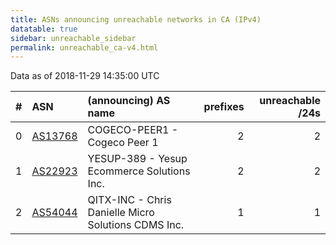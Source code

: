 ```yaml
---
title: ASNs announcing unreachable networks in CA (IPv4)
datatable: true
sidebar: unreachable_sidebar
permalink: unreachable_ca-v4.html
---
```


Data as of 2018-11-29 14:35:00 UTC


<div class="datatable-begin"></div>

|   # | ASN                                    | (announcing) AS name                                |   prefixes |   unreachable /24s |
|----:|:---------------------------------------|:----------------------------------------------------|-----------:|-------------------:|
|   0 | [AS13768](unreachable_AS13768-v4.html) | COGECO-PEER1 - Cogeco Peer 1                        |          2 |                  2 |
|   1 | [AS22923](unreachable_AS22923-v4.html) | YESUP-389 - Yesup Ecommerce Solutions Inc.          |          2 |                  2 |
|   2 | [AS54044](unreachable_AS54044-v4.html) | QITX-INC - Chris Danielle Micro Solutions CDMS Inc. |          1 |                  1 |

<div class="datatable-end"></div>